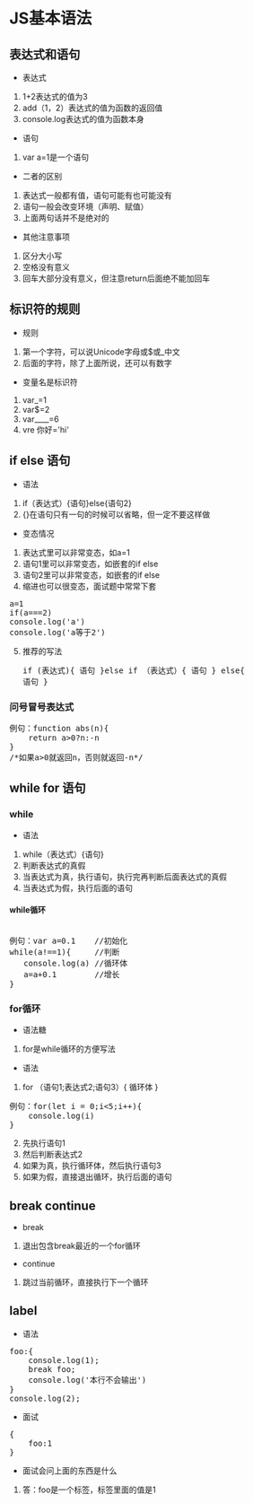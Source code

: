 # JS基本语法
## 表达式和语句
* 表达式
1. 1+2表达式的值为3
2. add（1，2）表达式的值为函数的返回值
3. console.log表达式的值为函数本身
* 语句
1. var a=1是一个语句
* 二者的区别
1. 表达式一般都有值，语句可能有也可能没有
2. 语句一般会改变环境（声明、赋值）
3. 上面两句话并不是绝对的
* 其他注意事项
1. 区分大小写
2. 空格没有意义
3. 回车大部分没有意义，但注意return后面绝不能加回车
## 标识符的规则
* 规则
1. 第一个字符，可以说Unicode字母或$或_中文
2. 后面的字符，除了上面所说，还可以有数字
* 变量名是标识符
1. var_=1
2. var$=2
3. var____=6
4. vre 你好='hi'
## if else 语句
* 语法
1. if（表达式）{语句}else{语句2}
2. {}在语句只有一句的时候可以省略，但一定不要这样做
* 变态情况
1. 表达式里可以非常变态，如a=1
2. 语句1里可以非常变态，如嵌套的if else
3. 语句2里可以非常变态，如嵌套的if else
4. 缩进也可以很变态，面试题中常常下套
<pre>a=1
if(a===2)
console.log('a')
console.log('a等于2')</pre>
5. 推荐的写法<pre>if (表达式){
语句
}else if （表达式）{
    语句
} else{
    语句
}</pre>
### 问号冒号表达式
<pre>例句：function abs(n){
    return a>0?n:-n
}
/*如果a>0就返回n，否则就返回-n*/</pre>
## while for 语句
### while
* 语法
1. while（表达式）{语句}
2. 判断表达式的真假
3. 当表达式为真，执行语句，执行完再判断后面表达式的真假
4. 当表达式为假，执行后面的语句
#### while循环
<pre> 
例句：var a=0.1    //初始化
while(a!==1){     //判断
   console.log(a) //循环体
   a=a+0.1        //增长
}</pre>

### for循环
* 语法糖
1. for是while循环的方便写法
* 语法
1. for （语句1;表达式2;语句3）{
   循环体
   }
<pre>例句：for(let i = 0;i<5;i++){
    console.log(i)
}</pre>
2. 先执行语句1
3. 然后判断表达式2
4. 如果为真，执行循环体，然后执行语句3
5. 如果为假，直接退出循环，执行后面的语句
## break continue
* break
1. 退出包含break最近的一个for循环
* continue
1. 跳过当前循环，直接执行下一个循环
## label
* 语法
<pre>foo:{
    console.log(1);
    break foo;
    console.log('本行不会输出')
}
console.log(2);</pre>
* 面试
<pre>
{
    foo:1
}
</pre>
* 面试会问上面的东西是什么
1. 答：foo是一个标签，标签里面的值是1
